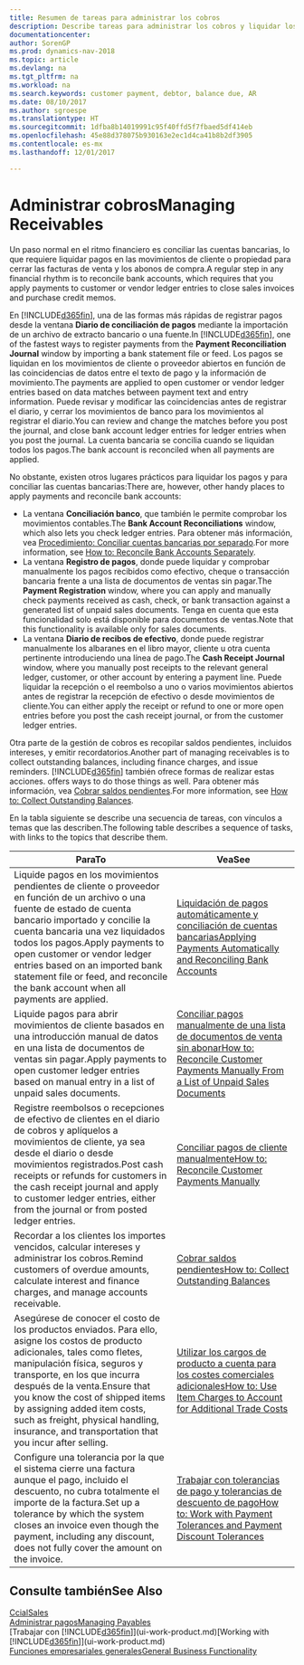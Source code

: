 ```yaml
---
title: Resumen de tareas para administrar los cobros
description: Describe tareas para administrar los cobros y liquidar los pagos en los movimientos de cliente o proveedor.
documentationcenter: 
author: SorenGP
ms.prod: dynamics-nav-2018
ms.topic: article
ms.devlang: na
ms.tgt_pltfrm: na
ms.workload: na
ms.search.keywords: customer payment, debtor, balance due, AR
ms.date: 08/10/2017
ms.author: sgroespe
ms.translationtype: HT
ms.sourcegitcommit: 1dfba8b14019991c95f40ffd5f7fbaed5df414eb
ms.openlocfilehash: 45e88d378075b930163e2ec1d4ca41b8b2df3905
ms.contentlocale: es-mx
ms.lasthandoff: 12/01/2017

---
```

# <a name="managing-receivables"></a><span data-ttu-id="e456e-103">Administrar cobros</span><span class="sxs-lookup"><span data-stu-id="e456e-103">Managing Receivables</span></span>
<span data-ttu-id="e456e-104">Un paso normal en el ritmo financiero es conciliar las cuentas bancarias, lo que requiere liquidar pagos en las movimientos de cliente o propiedad para cerrar las facturas de venta y los abonos de compra.</span><span class="sxs-lookup"><span data-stu-id="e456e-104">A regular step in any financial rhythm is to reconcile bank accounts, which requires that you apply payments to customer or vendor ledger entries to close sales invoices and purchase credit memos.</span></span>  

<span data-ttu-id="e456e-105">En [!INCLUDE[d365fin](includes/d365fin_md.md)], una de las formas más rápidas de registrar pagos desde la ventana **Diario de conciliación de pagos** mediante la importación de un archivo de extracto bancario o una fuente.</span><span class="sxs-lookup"><span data-stu-id="e456e-105">In [!INCLUDE[d365fin](includes/d365fin_md.md)], one of the fastest ways to register payments from the **Payment Reconciliation Journal** window by importing a bank statement file or feed.</span></span> <span data-ttu-id="e456e-106">Los pagos se liquidan en los movimientos de cliente o proveedor abiertos en función de las coincidencias de datos entre el texto de pago y la información de movimiento.</span><span class="sxs-lookup"><span data-stu-id="e456e-106">The payments are applied to open customer or vendor ledger entries based on data matches between payment text and entry information.</span></span> <span data-ttu-id="e456e-107">Puede revisar y modificar las coincidencias antes de registrar el diario, y cerrar los movimientos de banco para los movimientos al registrar el diario.</span><span class="sxs-lookup"><span data-stu-id="e456e-107">You can review and change the matches before you post the journal, and close bank account ledger entries for ledger entries when you post the journal.</span></span> <span data-ttu-id="e456e-108">La cuenta bancaria se concilia cuando se liquidan todos los pagos.</span><span class="sxs-lookup"><span data-stu-id="e456e-108">The bank account is reconciled when all payments are applied.</span></span>

<span data-ttu-id="e456e-109">No obstante, existen otros lugares prácticos para liquidar los pagos y para conciliar las cuentas bancarias:</span><span class="sxs-lookup"><span data-stu-id="e456e-109">There are, however, other handy places to apply payments and reconcile bank accounts:</span></span>  

* <span data-ttu-id="e456e-110">La ventana **Conciliación banco**, que también le permite comprobar los movimientos contables.</span><span class="sxs-lookup"><span data-stu-id="e456e-110">The **Bank Account Reconciliations** window, which also lets you check ledger entries.</span></span> <span data-ttu-id="e456e-111">Para obtener más información, vea [Procedimiento: Conciliar cuentas bancarias por separado](bank-how-reconcile-bank-accounts-separately.md).</span><span class="sxs-lookup"><span data-stu-id="e456e-111">For more information, see [How to: Reconcile Bank Accounts Separately](bank-how-reconcile-bank-accounts-separately.md).</span></span>  
* <span data-ttu-id="e456e-112">La ventana **Registro de pagos**, donde puede liquidar y comprobar manualmente los pagos recibidos como efectivo, cheque o transacción bancaria frente a una lista de documentos de ventas sin pagar.</span><span class="sxs-lookup"><span data-stu-id="e456e-112">The **Payment Registration** window, where you can apply and manually check payments received as cash, check, or bank transaction against a generated list of unpaid sales documents.</span></span> <span data-ttu-id="e456e-113">Tenga en cuenta que esta funcionalidad solo está disponible para documentos de ventas.</span><span class="sxs-lookup"><span data-stu-id="e456e-113">Note that this functionality is available only for sales documents.</span></span>  
* <span data-ttu-id="e456e-114">La ventana **Diario de recibos de efectivo**, donde puede registrar manualmente los albaranes en el libro mayor, cliente u otra cuenta pertinente introduciendo una línea de pago.</span><span class="sxs-lookup"><span data-stu-id="e456e-114">The **Cash Receipt Journal** window, where you manually post receipts to the relevant general ledger, customer, or other account by entering a payment line.</span></span> <span data-ttu-id="e456e-115">Puede liquidar la recepción o el reembolso a uno o varios movimientos abiertos antes de registrar la recepción de efectivo o desde movimientos de cliente.</span><span class="sxs-lookup"><span data-stu-id="e456e-115">You can either apply the receipt or refund to one or more open entries before you post the cash receipt journal, or from the customer ledger entries.</span></span>  

<span data-ttu-id="e456e-116">Otra parte de la gestión de cobros es recopilar saldos pendientes, incluidos intereses, y emitir recordatorios.</span><span class="sxs-lookup"><span data-stu-id="e456e-116">Another part of managing receivables is to collect outstanding balances, including finance charges, and issue reminders.</span></span> [!INCLUDE[d365fin](includes/d365fin_md.md)]<span data-ttu-id="e456e-117"> también ofrece formas de realizar estas acciones.</span><span class="sxs-lookup"><span data-stu-id="e456e-117"> offers ways to do those things as well.</span></span> <span data-ttu-id="e456e-118">Para obtener más información, vea [Cobrar saldos pendientes](receivables-collect-outstanding-balances.md).</span><span class="sxs-lookup"><span data-stu-id="e456e-118">For more information, see [How to: Collect Outstanding Balances](receivables-collect-outstanding-balances.md).</span></span>  

<span data-ttu-id="e456e-119">En la tabla siguiente se describe una secuencia de tareas, con vínculos a temas que las describen.</span><span class="sxs-lookup"><span data-stu-id="e456e-119">The following table describes a sequence of tasks, with links to the topics that describe them.</span></span>  

| <span data-ttu-id="e456e-120">Para</span><span class="sxs-lookup"><span data-stu-id="e456e-120">To</span></span> | <span data-ttu-id="e456e-121">Vea</span><span class="sxs-lookup"><span data-stu-id="e456e-121">See</span></span> |
| --- | --- |
| <span data-ttu-id="e456e-122">Liquide pagos en los movimientos pendientes de cliente o proveedor en función de un archivo o una fuente de estado de cuenta bancario importado y concilie la cuenta bancaria una vez liquidados todos los pagos.</span><span class="sxs-lookup"><span data-stu-id="e456e-122">Apply payments to open customer or vendor ledger entries based on an imported bank statement file or feed, and reconcile the bank account when all payments are applied.</span></span> |[<span data-ttu-id="e456e-123">Liquidación de pagos automáticamente y conciliación de cuentas bancarias</span><span class="sxs-lookup"><span data-stu-id="e456e-123">Applying Payments Automatically and Reconciling Bank Accounts</span></span>](receivables-apply-payments-auto-reconcile-bank-accounts.md) |
| <span data-ttu-id="e456e-124">Liquide pagos para abrir movimientos de cliente basados en una introducción manual de datos en una lista de documentos de ventas sin pagar.</span><span class="sxs-lookup"><span data-stu-id="e456e-124">Apply payments to open customer ledger entries based on manual entry in a list of unpaid sales documents.</span></span> |[<span data-ttu-id="e456e-125">Conciliar pagos manualmente de una lista de documentos de venta sin abonar</span><span class="sxs-lookup"><span data-stu-id="e456e-125">How to: Reconcile Customer Payments Manually From a List of Unpaid Sales Documents</span></span>](receivables-how-reconcile-customer-payments-list-unpaid-sales-documents.md) |
| <span data-ttu-id="e456e-126">Registre reembolsos o recepciones de efectivo de clientes en el diario de cobros y aplíquelos a movimientos de cliente, ya sea desde el diario o desde movimientos registrados.</span><span class="sxs-lookup"><span data-stu-id="e456e-126">Post cash receipts or refunds for customers in the cash receipt journal and apply to customer ledger entries, either from the journal or from posted ledger entries.</span></span> |[<span data-ttu-id="e456e-127">Conciliar pagos de cliente manualmente</span><span class="sxs-lookup"><span data-stu-id="e456e-127">How to: Reconcile Customer Payments Manually</span></span>](receivables-how-apply-sales-transactions-manually.md) |
| <span data-ttu-id="e456e-128">Recordar a los clientes los importes vencidos, calcular intereses y administrar los cobros.</span><span class="sxs-lookup"><span data-stu-id="e456e-128">Remind customers of overdue amounts, calculate interest and finance charges, and manage accounts receivable.</span></span> |[<span data-ttu-id="e456e-129">Cobrar saldos pendientes</span><span class="sxs-lookup"><span data-stu-id="e456e-129">How to: Collect Outstanding Balances</span></span>](receivables-collect-outstanding-balances.md) |
|<span data-ttu-id="e456e-130">Asegúrese de conocer el costo de los productos enviados. Para ello, asigne los costos de producto adicionales, tales como fletes, manipulación física, seguros y transporte, en los que incurra después de la venta.</span><span class="sxs-lookup"><span data-stu-id="e456e-130">Ensure that you know the cost of shipped items by assigning added item costs, such as freight, physical handling, insurance, and transportation that you incur after selling.</span></span>|[<span data-ttu-id="e456e-131">Utilizar los cargos de producto a cuenta para los costes comerciales adicionales</span><span class="sxs-lookup"><span data-stu-id="e456e-131">How to: Use Item Charges to Account for Additional Trade Costs</span></span>](payables-how-assign-item-charges.md)|
|<span data-ttu-id="e456e-132">Configure una tolerancia por la que el sistema cierre una factura aunque el pago, incluido el descuento, no cubra totalmente el importe de la factura.</span><span class="sxs-lookup"><span data-stu-id="e456e-132">Set up a tolerance by which the system closes an invoice even though the payment, including any discount, does not fully cover the amount on the invoice.</span></span>|[<span data-ttu-id="e456e-133">Trabajar con tolerancias de pago y tolerancias de descuento de pago</span><span class="sxs-lookup"><span data-stu-id="e456e-133">How to: Work with Payment Tolerances and Payment Discount Tolerances</span></span>](finance-payment-tolerance-and-payment-discount-tolerance.md)|
## <a name="see-also"></a><span data-ttu-id="e456e-134">Consulte también</span><span class="sxs-lookup"><span data-stu-id="e456e-134">See Also</span></span>
[<span data-ttu-id="e456e-135">Ccial</span><span class="sxs-lookup"><span data-stu-id="e456e-135">Sales</span></span>](sales-manage-sales.md)  
[<span data-ttu-id="e456e-136">Administrar pagos</span><span class="sxs-lookup"><span data-stu-id="e456e-136">Managing Payables</span></span>](payables-manage-payables.md)  
<span data-ttu-id="e456e-137">[Trabajar con [!INCLUDE[d365fin](includes/d365fin_md.md)]](ui-work-product.md)</span><span class="sxs-lookup"><span data-stu-id="e456e-137">[Working with [!INCLUDE[d365fin](includes/d365fin_md.md)]](ui-work-product.md)</span></span>  
[<span data-ttu-id="e456e-138">Funciones empresariales generales</span><span class="sxs-lookup"><span data-stu-id="e456e-138">General Business Functionality</span></span>](ui-across-business-areas.md)

